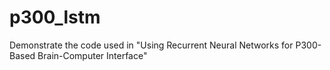# p300_lstm
Demonstrate the code used in "Using Recurrent Neural Networks for P300-Based Brain-Computer Interface"

